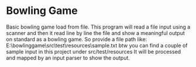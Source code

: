 # Bowling Game

Basic bowling game load from file.
This program will read a file input using a scanner and then it read line by line 
the file and show a meaningful output on standard as a bowling game.
So provide a file path like: E:\\bowlinggame\\src\\test\\resources\\sample.txt
btw you can find a couple of sample input in this project under src/test/resources
It will be processed and mapped by an input parser to show the output.